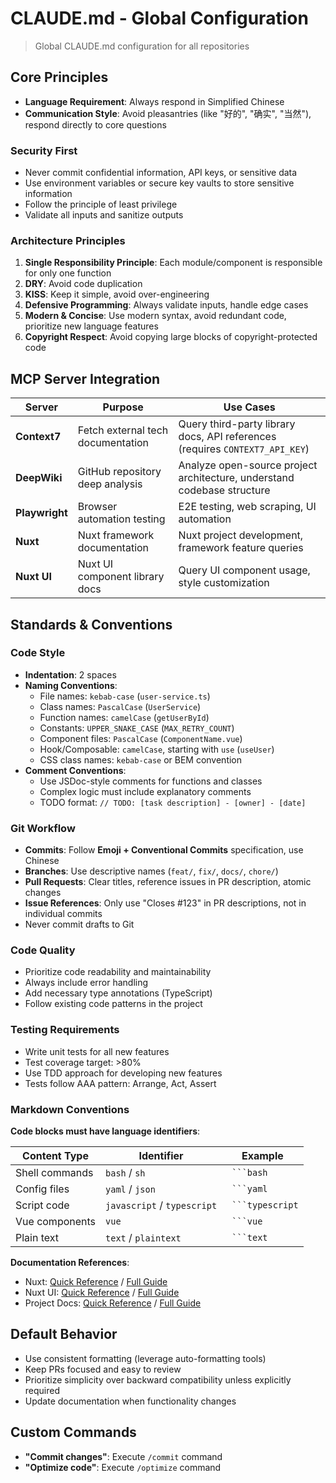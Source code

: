 # CLAUDE.md - Global Configuration

> Global CLAUDE.md configuration for all repositories

## Core Principles

- **Language Requirement**: Always respond in Simplified Chinese
- **Communication Style**: Avoid pleasantries (like "好的", "确实", "当然"), respond directly to core questions

### Security First

- Never commit confidential information, API keys, or sensitive data
- Use environment variables or secure key vaults to store sensitive information
- Follow the principle of least privilege
- Validate all inputs and sanitize outputs

### Architecture Principles

1. **Single Responsibility Principle**: Each module/component is responsible for only one function
2. **DRY**: Avoid code duplication
3. **KISS**: Keep it simple, avoid over-engineering
4. **Defensive Programming**: Always validate inputs, handle edge cases
5. **Modern & Concise**: Use modern syntax, avoid redundant code, prioritize new language features
6. **Copyright Respect**: Avoid copying large blocks of copyright-protected code

## MCP Server Integration

| Server | Purpose | Use Cases |
|--------|---------|-----------|
| **Context7** | Fetch external tech documentation | Query third-party library docs, API references (requires `CONTEXT7_API_KEY`) |
| **DeepWiki** | GitHub repository deep analysis | Analyze open-source project architecture, understand codebase structure |
| **Playwright** | Browser automation testing | E2E testing, web scraping, UI automation |
| **Nuxt** | Nuxt framework documentation | Nuxt project development, framework feature queries |
| **Nuxt UI** | Nuxt UI component library docs | Query UI component usage, style customization |

## Standards & Conventions

### Code Style

- **Indentation**: 2 spaces
- **Naming Conventions**:
  - File names: `kebab-case` (`user-service.ts`)
  - Class names: `PascalCase` (`UserService`)
  - Function names: `camelCase` (`getUserById`)
  - Constants: `UPPER_SNAKE_CASE` (`MAX_RETRY_COUNT`)
  - Component files: `PascalCase` (`ComponentName.vue`)
  - Hook/Composable: `camelCase`, starting with `use` (`useUser`)
  - CSS class names: `kebab-case` or BEM convention
- **Comment Conventions**:
  - Use JSDoc-style comments for functions and classes
  - Complex logic must include explanatory comments
  - TODO format: `// TODO: [task description] - [owner] - [date]`

### Git Workflow

- **Commits**: Follow **Emoji + Conventional Commits** specification, use Chinese
- **Branches**: Use descriptive names (`feat/`, `fix/`, `docs/`, `chore/`)
- **Pull Requests**: Clear titles, reference issues in PR description, atomic changes
- **Issue References**: Only use "Closes #123" in PR descriptions, not in individual commits
- Never commit drafts to Git

### Code Quality

- Prioritize code readability and maintainability
- Always include error handling
- Add necessary type annotations (TypeScript)
- Follow existing code patterns in the project

### Testing Requirements

- Write unit tests for all new features
- Test coverage target: >80%
- Use TDD approach for developing new features
- Tests follow AAA pattern: Arrange, Act, Assert

### Markdown Conventions

**Code blocks must have language identifiers**:

| Content Type | Identifier | Example |
|-------------|------------|---------|
| Shell commands | `bash` / `sh` | ` ```bash` |
| Config files | `yaml` / `json` | ` ```yaml` |
| Script code | `javascript` / `typescript` | ` ```typescript` |
| Vue components | `vue` | ` ```vue` |
| Plain text | `text` / `plaintext` | ` ```text` |

**Documentation References**:

- Nuxt: [Quick Reference](https://content.nuxt.com/llms.txt) / [Full Guide](https://content.nuxt.com/llms-full.txt)
- Nuxt UI: [Quick Reference](https://ui.nuxt.com/llms.txt) / [Full Guide](https://ui.nuxt.com/llms-full.txt)
- Project Docs: [Quick Reference](https://docs.mhaibaraai.cn/llms.txt) / [Full Guide](https://docs.mhaibaraai.cn/_llms-full.txt)

## Default Behavior

- Use consistent formatting (leverage auto-formatting tools)
- Keep PRs focused and easy to review
- Prioritize simplicity over backward compatibility unless explicitly required
- Update documentation when functionality changes

## Custom Commands

- **"Commit changes"**: Execute `/commit` command
- **"Optimize code"**: Execute `/optimize` command
